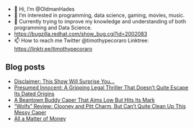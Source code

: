 - 👋 Hi, I’m @OldmanHades
- 👀 I’m interested in programming, data science, gaming, movies, music.
- 🌱 Currently trying to improve my knowledge and understanding of both programming and Data Science.
- https://bugzilla.redhat.com/show_bug.cgi?id=2002083
- 📫 How to reach me Twitter @timothypecoraro
Linktree: https://linktr.ee/timothypecoraro

## Blog posts
<!-- BLOG-POST-LIST:START -->
- [Disclaimer: This Show Will Surprise You…](https://medium.com/@timothypecoraro/disclaimer-this-show-will-surprise-you-fcd034223aa0?source=rss-5097f5c9b801------2)
- [Presumed Innocent: A Gripping Legal Thriller That Doesn’t Quite Escape Its Dated Origins](https://medium.com/@timothypecoraro/presumed-innocent-a-gripping-legal-thriller-that-doesnt-quite-escape-its-dated-origins-a92e32a55278?source=rss-5097f5c9b801------2)
- [A Beantown Buddy Caper That Aims Low But Hits Its Mark](https://medium.com/@timothypecoraro/a-beantown-buddy-caper-that-aims-low-but-hits-its-mark-d35096b40ec8?source=rss-5097f5c9b801------2)
- [“Wolfs” Review: Clooney and Pitt Charm, But Can’t Quite Clean Up This Messy Caper](https://medium.com/@timothypecoraro/wolfs-review-clooney-and-pitt-charm-but-cant-quite-clean-up-this-messy-caper-32ee387e8d60?source=rss-5097f5c9b801------2)
- [All a Matter of Money](https://medium.com/@timothypecoraro/all-a-matter-of-money-b6c2664b2ca5?source=rss-5097f5c9b801------2)
<!-- BLOG-POST-LIST:END -->
